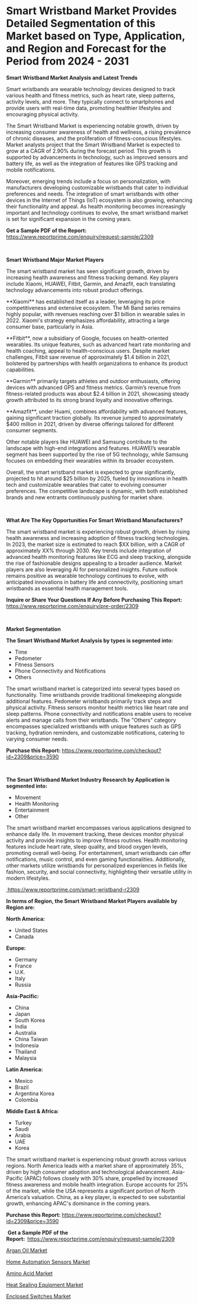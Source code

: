 <p><h1>Smart Wristband Market Provides Detailed Segmentation of this Market based on Type, Application, and Region and Forecast for the Period from 2024 - 2031</h1></p><p><strong>Smart Wristband Market Analysis and Latest Trends</strong></p>
<p><p>Smart wristbands are wearable technology devices designed to track various health and fitness metrics, such as heart rate, sleep patterns, activity levels, and more. They typically connect to smartphones and provide users with real-time data, promoting healthier lifestyles and encouraging physical activity. </p><p>The Smart Wristband Market is experiencing notable growth, driven by increasing consumer awareness of health and wellness, a rising prevalence of chronic diseases, and the proliferation of fitness-conscious lifestyles. Market analysts project that the Smart Wristband Market is expected to grow at a CAGR of 2.90% during the forecast period. This growth is supported by advancements in technology, such as improved sensors and battery life, as well as the integration of features like GPS tracking and mobile notifications.</p><p>Moreover, emerging trends include a focus on personalization, with manufacturers developing customizable wristbands that cater to individual preferences and needs. The integration of smart wristbands with other devices in the Internet of Things (IoT) ecosystem is also growing, enhancing their functionality and appeal. As health monitoring becomes increasingly important and technology continues to evolve, the smart wristband market is set for significant expansion in the coming years.</p></p>
<p><strong>Get a Sample PDF of the Report:&nbsp;</strong> <a href="https://www.reportprime.com/enquiry/request-sample/2309?utm_campaign=24&utm_medium=2&utm_source=Github&utm_content=ia&utm_term=24122024&utm_id=smart-wristband">https://www.reportprime.com/enquiry/request-sample/2309</a></p>
<p>&nbsp;</p>
<p><strong>Smart Wristband Major Market Players</strong></p>
<p><p>The smart wristband market has seen significant growth, driven by increasing health awareness and fitness tracking demand. Key players include Xiaomi, HUAWEI, Fitbit, Garmin, and Amazfit, each translating technology advancements into robust product offerings.</p><p>**Xiaomi** has established itself as a leader, leveraging its price competitiveness and extensive ecosystem. The Mi Band series remains highly popular, with revenues reaching over $1 billion in wearable sales in 2022. Xiaomi's strategy emphasizes affordability, attracting a large consumer base, particularly in Asia.</p><p>**Fitbit**, now a subsidiary of Google, focuses on health-oriented wearables. Its unique features, such as advanced heart rate monitoring and health coaching, appeal to health-conscious users. Despite market challenges, Fitbit saw revenue of approximately $1.4 billion in 2021, bolstered by partnerships with health organizations to enhance its product capabilities.</p><p>**Garmin** primarily targets athletes and outdoor enthusiasts, offering devices with advanced GPS and fitness metrics. Garmin’s revenue from fitness-related products was about $2.4 billion in 2021, showcasing steady growth attributed to its strong brand loyalty and innovative offerings.</p><p>**Amazfit**, under Huami, combines affordability with advanced features, gaining significant traction globally. Its revenue jumped to approximately $400 million in 2021, driven by diverse offerings tailored for different consumer segments.</p><p>Other notable players like HUAWEI and Samsung contribute to the landscape with high-end integrations and features. HUAWEI’s wearable segment has been supported by the rise of 5G technology, while Samsung focuses on embedding their wearables within its broader ecosystem.</p><p>Overall, the smart wristband market is expected to grow significantly, projected to hit around $25 billion by 2025, fueled by innovations in health tech and customizable wearables that cater to evolving consumer preferences. The competitive landscape is dynamic, with both established brands and new entrants continuously pushing for market share.</p></p>
<p>&nbsp;</p>
<p><strong>What Are The Key Opportunities For Smart Wristband Manufacturers?</strong></p>
<p><p>The smart wristband market is experiencing robust growth, driven by rising health awareness and increasing adoption of fitness tracking technologies. In 2023, the market size is estimated to reach $XX billion, with a CAGR of approximately XX% through 2030. Key trends include integration of advanced health monitoring features like ECG and sleep tracking, alongside the rise of fashionable designs appealing to a broader audience. Market players are also leveraging AI for personalized insights. Future outlook remains positive as wearable technology continues to evolve, with anticipated innovations in battery life and connectivity, positioning smart wristbands as essential health management tools.</p></p>
<p><strong>Inquire or Share Your Questions If Any Before Purchasing This Report:</strong> <a href="https://www.reportprime.com/enquiry/pre-order/2309?utm_campaign=24&utm_medium=2&utm_source=Github&utm_content=ia&utm_term=24122024&utm_id=smart-wristband">https://www.reportprime.com/enquiry/pre-order/2309</a></p>
<p>&nbsp;</p>
<p><strong>Market Segmentation</strong></p>
<p><strong>The Smart Wristband Market Analysis by types is segmented into:</strong></p>
<p><ul><li>Time</li><li>Pedometer</li><li>Fitness Sensors</li><li>Phone Connectivity and Notifications</li><li>Others</li></ul></p>
<p><p>The smart wristband market is categorized into several types based on functionality. Time wristbands provide traditional timekeeping alongside additional features. Pedometer wristbands primarily track steps and physical activity. Fitness sensors monitor health metrics like heart rate and sleep patterns. Phone connectivity and notifications enable users to receive alerts and manage calls from their wristbands. The "Others" category encompasses specialized wristbands with unique features such as GPS tracking, hydration reminders, and customizable notifications, catering to varying consumer needs.</p></p>
<p><strong>Purchase this Report:&nbsp;</strong><a href="https://www.reportprime.com/checkout?id=2309&price=3590&utm_campaign=24&utm_medium=2&utm_source=Github&utm_content=ia&utm_term=24122024&utm_id=smart-wristband">https://www.reportprime.com/checkout?id=2309&price=3590</a></p>
<p>&nbsp;</p>
<p><strong>The Smart Wristband Market Industry Research by Application is segmented into:</strong></p>
<p><ul><li>Movement</li><li>Health Monitoring</li><li>Entertainment</li><li>Other</li></ul></p>
<p><p>The smart wristband market encompasses various applications designed to enhance daily life. In movement tracking, these devices monitor physical activity and provide insights to improve fitness routines. Health monitoring features include heart rate, sleep quality, and blood oxygen levels, promoting overall well-being. For entertainment, smart wristbands can offer notifications, music control, and even gaming functionalities. Additionally, other markets utilize wristbands for personalized experiences in fields like fashion, security, and social connectivity, highlighting their versatile utility in modern lifestyles.</p></p>
<p><a href="https://www.reportprime.com/smart-wristband-r2309?utm_campaign=24&utm_medium=2&utm_source=Github&utm_content=ia&utm_term=24122024&utm_id=smart-wristband">&nbsp;https://www.reportprime.com/smart-wristband-r2309</a></p>
<p><strong>In terms of Region, the Smart Wristband Market Players available by Region are:</strong></p>
<p>
    <p> <strong> North America: </strong>
        <ul>
            <li>United States</li>
            <li>Canada</li>
        </ul>
        </p> 
    <p> <strong> Europe: </strong>
        <ul>
            <li>Germany</li>
            <li>France</li>
            <li>U.K.</li>
            <li>Italy</li>
            <li>Russia</li>
        </ul>
        </p> 
    <p> <strong> Asia-Pacific: </strong>
        <ul>
            <li>China</li>
            <li>Japan</li>
            <li>South Korea</li>
            <li>India</li>
            <li>Australia</li>
            <li>China Taiwan</li>
            <li>Indonesia</li>
            <li>Thailand</li>
            <li>Malaysia</li>
        </ul>
        </p> 
    <p> <strong> Latin America: </strong>
        <ul>
            <li>Mexico</li>
            <li>Brazil</li>
            <li>Argentina Korea</li>
            <li>Colombia</li>
        </ul>
        </p> 
    <p> <strong> Middle East & Africa: </strong>
        <ul>
            <li>Turkey</li>
            <li>Saudi</li>
            <li>Arabia</li>
            <li>UAE</li>
            <li>Korea</li>
        </ul>
    </p>
    </p>
<p><p>The smart wristband market is experiencing robust growth across various regions. North America leads with a market share of approximately 35%, driven by high consumer adoption and technological advancement. Asia-Pacific (APAC) follows closely with 30% share, propelled by increased fitness awareness and mobile health integration. Europe accounts for 25% of the market, while the USA represents a significant portion of North America’s valuation. China, as a key player, is expected to see substantial growth, enhancing APAC's dominance in the coming years.</p></p>
<p><strong>Purchase this Report: </strong><a href="https://www.reportprime.com/checkout?id=2309&price=3590&utm_campaign=24&utm_medium=2&utm_source=Github&utm_content=ia&utm_term=24122024&utm_id=smart-wristband">https://www.reportprime.com/checkout?id=2309&price=3590</a></p>
<p>&nbsp;<strong>Get a Sample PDF of the Report:&nbsp;&nbsp;</strong><a href="https://www.reportprime.com/enquiry/request-sample/2309?utm_campaign=24&utm_medium=2&utm_source=Github&utm_content=ia&utm_term=24122024&utm_id=smart-wristband">https://www.reportprime.com/enquiry/request-sample/2309</a></p>
<p><strong></strong></p>
<p><p><a href="https://www.linkedin.com/pulse/report-offers-thorough-study-argan-oil-market-cagr-54-covering-sagac?utm_campaign=24&utm_medium=2&utm_source=Github&utm_content=ia&utm_term=24122024&utm_id=smart-wristband">Argan Oil Market</a></p><p><a href="https://github.com/delindacallegari68/Market-Research-Report-List-1/blob/main/home-automation-sensors-market.md?utm_campaign=24&utm_medium=2&utm_source=Github&utm_content=ia&utm_term=24122024&utm_id=smart-wristband">Home Automation Sensors Market</a></p><p><a href="https://www.linkedin.com/pulse/a-mkt-nova-vc8zf?utm_campaign=24&utm_medium=2&utm_source=Github&utm_content=ia&utm_term=24122024&utm_id=smart-wristband">Amino Acid Market</a></p><p><a href="https://www.linkedin.com/pulse/study-forecastingthe-globalheat-sealing-equipment-market-v3e2e?utm_campaign=24&utm_medium=2&utm_source=Github&utm_content=ia&utm_term=24122024&utm_id=smart-wristband">Heat Sealing Equipment Market</a></p><p><a href="https://github.com/elizabethdagraca/Market-Research-Report-List-5/blob/main/enclosed-switches-market.md?utm_campaign=24&utm_medium=2&utm_source=Github&utm_content=ia&utm_term=24122024&utm_id=smart-wristband">Enclosed Switches Market</a></p></p>